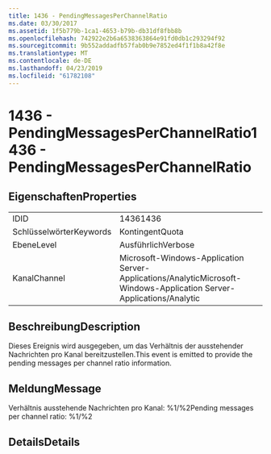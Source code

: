 ```yaml
---
title: 1436 - PendingMessagesPerChannelRatio
ms.date: 03/30/2017
ms.assetid: 1f5b779b-1ca1-4653-b79b-db31df8fbb8b
ms.openlocfilehash: 742922e2b6a6538363864e91fd0db1c293294f92
ms.sourcegitcommit: 9b552addadfb57fab0b9e7852ed4f1f1b8a42f8e
ms.translationtype: MT
ms.contentlocale: de-DE
ms.lasthandoff: 04/23/2019
ms.locfileid: "61782108"
---
```

# <a name="1436---pendingmessagesperchannelratio"></a><span data-ttu-id="40789-102">1436 - PendingMessagesPerChannelRatio</span><span class="sxs-lookup"><span data-stu-id="40789-102">1436 - PendingMessagesPerChannelRatio</span></span>
## <a name="properties"></a><span data-ttu-id="40789-103">Eigenschaften</span><span class="sxs-lookup"><span data-stu-id="40789-103">Properties</span></span>  
  
|||  
|-|-|  
|<span data-ttu-id="40789-104">ID</span><span class="sxs-lookup"><span data-stu-id="40789-104">ID</span></span>|<span data-ttu-id="40789-105">1436</span><span class="sxs-lookup"><span data-stu-id="40789-105">1436</span></span>|  
|<span data-ttu-id="40789-106">Schlüsselwörter</span><span class="sxs-lookup"><span data-stu-id="40789-106">Keywords</span></span>|<span data-ttu-id="40789-107">Kontingent</span><span class="sxs-lookup"><span data-stu-id="40789-107">Quota</span></span>|  
|<span data-ttu-id="40789-108">Ebene</span><span class="sxs-lookup"><span data-stu-id="40789-108">Level</span></span>|<span data-ttu-id="40789-109">Ausführlich</span><span class="sxs-lookup"><span data-stu-id="40789-109">Verbose</span></span>|  
|<span data-ttu-id="40789-110">Kanal</span><span class="sxs-lookup"><span data-stu-id="40789-110">Channel</span></span>|<span data-ttu-id="40789-111">Microsoft-Windows-Application Server-Applications/Analytic</span><span class="sxs-lookup"><span data-stu-id="40789-111">Microsoft-Windows-Application Server-Applications/Analytic</span></span>|  
  
## <a name="description"></a><span data-ttu-id="40789-112">Beschreibung</span><span class="sxs-lookup"><span data-stu-id="40789-112">Description</span></span>  
 <span data-ttu-id="40789-113">Dieses Ereignis wird ausgegeben, um das Verhältnis der ausstehender Nachrichten pro Kanal bereitzustellen.</span><span class="sxs-lookup"><span data-stu-id="40789-113">This event is emitted to provide the pending messages per channel ratio information.</span></span>  
  
## <a name="message"></a><span data-ttu-id="40789-114">Meldung</span><span class="sxs-lookup"><span data-stu-id="40789-114">Message</span></span>  
 <span data-ttu-id="40789-115">Verhältnis ausstehende Nachrichten pro Kanal: %1/%2</span><span class="sxs-lookup"><span data-stu-id="40789-115">Pending messages per channel ratio: %1/%2</span></span>  
  
## <a name="details"></a><span data-ttu-id="40789-116">Details</span><span class="sxs-lookup"><span data-stu-id="40789-116">Details</span></span>
